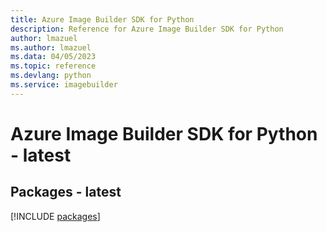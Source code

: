 ```yaml
---
title: Azure Image Builder SDK for Python
description: Reference for Azure Image Builder SDK for Python
author: lmazuel
ms.author: lmazuel
ms.data: 04/05/2023
ms.topic: reference
ms.devlang: python
ms.service: imagebuilder
---
```

# Azure Image Builder SDK for Python - latest
## Packages - latest
[!INCLUDE [packages](image-builder-index.md)]